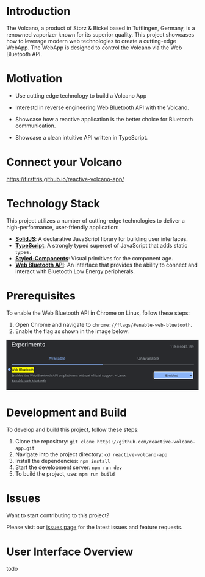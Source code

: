 

# Introduction

The Volcano, a product of Storz & Bickel based in Tuttlingen, Germany, is a renowned vaporizer known for its superior quality. This project showcases how to leverage modern web technologies to create a cutting-edge WebApp. The WebApp is designed to control the Volcano via the Web Bluetooth API.

# Motivation

- Use cutting edge technology to build a Volcano App

- Interestd in reverse engineering Web Bluetooth API with the Volcano. 

- Showcase how a reactive application is the better choice for Bluetooth communication.

- Showcase a clean intuitive API written in TypeScript.

# Connect your Volcano

https://firsttris.github.io/reactive-volcano-app/

# Technology Stack

This project utilizes a number of cutting-edge technologies to deliver a high-performance, user-friendly application:

- **[SolidJS](https://www.solidjs.com/)**: A declarative JavaScript library for building user interfaces.
- **[TypeScript](https://www.typescriptlang.org/)**: A strongly typed superset of JavaScript that adds static types.
- **[Styled-Components](https://styled-components.com/)**: Visual primitives for the component age.
- **[Web Bluetooth API](https://developer.mozilla.org/en-US/docs/Web/API/Web_Bluetooth_API)**: An interface that provides the ability to connect and interact with Bluetooth Low Energy peripherals.

# Prerequisites

To enable the Web Bluetooth API in Chrome on Linux, follow these steps:

1. Open Chrome and navigate to `chrome://flags/#enable-web-bluetooth`.
2. Enable the flag as shown in the image below.

![Enabling Web Bluetooth API in Chrome](/docs/web-bluetooth-api.png)

# Development and Build

To develop and build this project, follow these steps:

1. Clone the repository: `git clone https://github.com/reactive-volcano-app.git`
2. Navigate into the project directory: `cd reactive-volcano-app`
3. Install the dependencies: `npm install`
5. Start the development server: `npm run dev`
6. To build the project, use: `npm run build`

# Issues

Want to start contributing to this project? 

Please visit our [issues page](https://github.com/firsttris/reactive-volcano-app/issues) for the latest issues and feature requests.

# User Interface Overview

todo